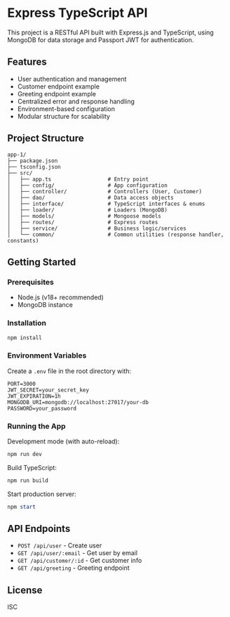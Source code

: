 # Express TypeScript API

This project is a RESTful API built with Express.js and TypeScript, using MongoDB for data storage and Passport JWT for authentication.

## Features
- User authentication and management
- Customer endpoint example
- Greeting endpoint example
- Centralized error and response handling
- Environment-based configuration
- Modular structure for scalability

## Project Structure
```
app-1/
├── package.json
├── tsconfig.json
├── src/
│   ├── app.ts                  # Entry point
│   ├── config/                 # App configuration
│   ├── controller/             # Controllers (User, Customer)
│   ├── dao/                    # Data access objects
│   ├── interface/              # TypeScript interfaces & enums
│   ├── loader/                 # Loaders (MongoDB)
│   ├── models/                 # Mongoose models
│   ├── routes/                 # Express routes
│   ├── service/                # Business logic/services
│   └── common/                 # Common utilities (response handler, constants)
```

## Getting Started

### Prerequisites
- Node.js (v18+ recommended)
- MongoDB instance

### Installation
```powershell
npm install
```

### Environment Variables
Create a `.env` file in the root directory with:
```
PORT=3000
JWT_SECRET=your_secret_key
JWT_EXPIRATION=1h
MONGODB_URI=mongodb://localhost:27017/your-db
PASSWORD=your_password
```

### Running the App
Development mode (with auto-reload):
```powershell
npm run dev
```
Build TypeScript:
```powershell
npm run build
```
Start production server:
```powershell
npm start
```

## API Endpoints
- `POST /api/user` - Create user
- `GET /api/user/:email` - Get user by email
- `GET /api/customer/:id` - Get customer info
- `GET /api/greeting` - Greeting endpoint

## License
ISC

